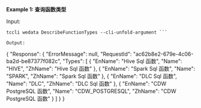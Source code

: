 **Example 1: 查询函数类型**



Input: 

```
tccli wedata DescribeFunctionTypes --cli-unfold-argument ```

Output: 
```
{
    "Response": {
        "ErrorMessage": null,
        "RequestId": "ac62b8e2-679e-4c06-ba2d-be87377f082c",
        "Types": [
            {
                "EnName": "Hive Sql 函数",
                "Name": "HIVE",
                "ZhName": "Hive Sql 函数"
            },
            {
                "EnName": "Spark Sql 函数",
                "Name": "SPARK",
                "ZhName": "Spark Sql 函数"
            },
            {
                "EnName": "DLC Sql 函数",
                "Name": "DLC",
                "ZhName": "DLC Sql 函数"
            },
            {
                "EnName": "CDW PostgreSQL 函数",
                "Name": "CDW_POSTGRESQL",
                "ZhName": "CDW PostgreSQL 函数"
            }
        ]
    }
}
```

